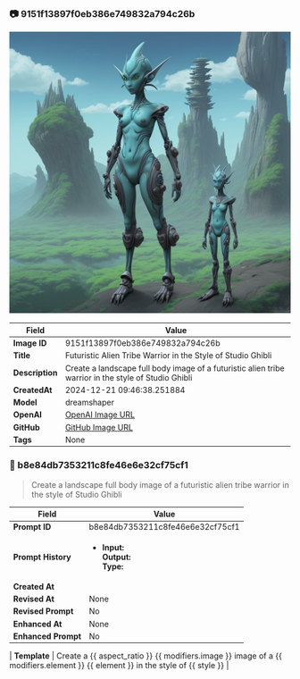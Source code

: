 

### 📷 9151f13897f0eb386e749832a794c26b 


![data.id](./9151f13897f0eb386e749832a794c26b.jpg)


| Field          | Value                                                                                                                     |
|----------------|---------------------------------------------------------------------------------------------------------------------------|
| **Image ID**             | 9151f13897f0eb386e749832a794c26b                                                                                                             |
| **Title**           | Futuristic Alien Tribe Warrior in the Style of Studio Ghibli                                                                                                       |
| **Description**           | Create a landscape full body image of a futuristic alien tribe warrior in the style of Studio Ghibli                                                                                                       |
| **CreatedAt**        | 2024-12-21 09:46:38.251884                                                                                                        |
| **Model**        | dreamshaper                                                                                                        |
| **OpenAI**         | [OpenAI Image URL](http://192.168.1.85:8081/generated-images/b641687331855.png)                                                                                |
| **GitHub**         | [GitHub Image URL](https://raw.githubusercontent.com/Caneta-Silva/GODZ/refs/heads/main/images/9151f13897f0eb386e749832a794c26b/9151f13897f0eb386e749832a794c26b.jpg)                                                                                |
| **Tags**       | None                                                                                                                   |

### 📜 b8e84db7353211c8fe46e6e32cf75cf1

> Create a landscape full body image of a futuristic alien tribe warrior in the style of Studio Ghibli

| Field          | Value                                                                                                                                                                      |
|----------------|----------------------------------------------------------------------------------------------------------------------------------------------------------------------------|
| **Prompt ID**  | b8e84db7353211c8fe46e6e32cf75cf1                                                                                                                                                            |
| **Prompt History** | <ul><li>**Input:**  <br> **Output:**  <br> **Type:** </li></ul> |
| **Created At** |                                                                                                                                                    |
| **Revised At** | None                                                                                                                                                   |
| **Revised Prompt** | No                                                                                                                                                                      |
| **Enhanced At** | None                                                                                                                                                  |
| **Enhanced Prompt** | No                                                                                                                                                                    |

| **Template**   | Create a {{ aspect_ratio }} {{ modifiers.image }} image of a {{ modifiers.element }} {{ element }} in the style of {{ style }}                                                                                                                                           |


